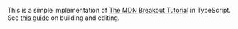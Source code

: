 This is a simple implementation of [The MDN Breakout Tutorial](https://developer.mozilla.org/en-US/docs/Games/Tutorials/2D_Breakout_game_pure_JavaScript) in TypeScript.
See [this guide](https://code.visualstudio.com/docs/languages/typescript) on building and editing.
